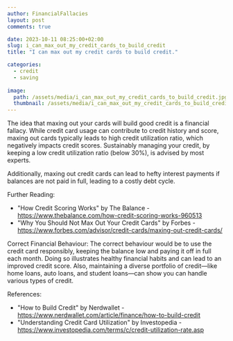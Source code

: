 ```yaml
---
author: FinancialFallacies
layout: post
comments: true

date: 2023-10-11 08:25:00+02:00  
slug: i_can_max_out_my_credit_cards_to_build_credit
title: "I can max out my credit cards to build credit."

categories:
  - credit
  - saving
  
image:
  path: /assets/media/i_can_max_out_my_credit_cards_to_build_credit.jpg
  thumbnail: /assets/media/i_can_max_out_my_credit_cards_to_build_credit.jpg
---
```


The idea that maxing out your cards will build good credit is a financial fallacy. While credit card usage can contribute to credit history and score, maxing out cards typically leads to high credit utilization ratio, which negatively impacts credit scores. Sustainably managing your credit, by keeping a low credit utilization ratio (below 30%), is advised by most experts. 

Additionally, maxing out credit cards can lead to hefty interest payments if balances are not paid in full, leading to a costly debt cycle. 

Further Reading: 
- "How Credit Scoring Works" by The Balance - https://www.thebalance.com/how-credit-scoring-works-960513
- "Why You Should Not Max Out Your Credit Cards" by Forbes - https://www.forbes.com/advisor/credit-cards/maxing-out-credit-cards/

Correct Financial Behaviour: 
The correct behaviour would be to use the credit card responsibly, keeping the balance low and paying it off in full each month. Doing so illustrates healthy financial habits and can lead to an improved credit score. Also, maintaining a diverse portfolio of credit—like home loans, auto loans, and student loans—can show you can handle various types of credit. 

References: 
- "How to Build Credit" by Nerdwallet - https://www.nerdwallet.com/article/finance/how-to-build-credit
- "Understanding Credit Card Utilization" by Investopedia - https://www.investopedia.com/terms/c/credit-utilization-rate.asp
